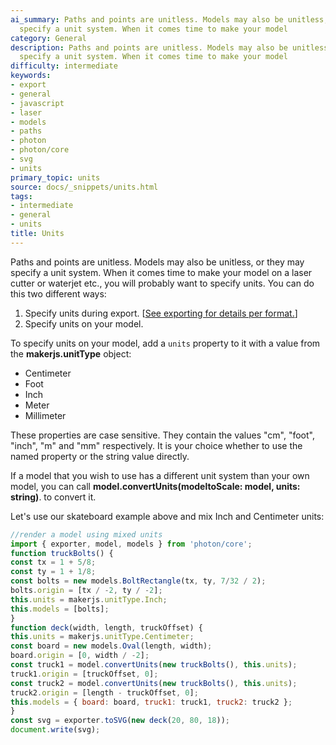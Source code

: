 ```yaml
---
ai_summary: Paths and points are unitless. Models may also be unitless, or they may
  specify a unit system. When it comes time to make your model
category: General
description: Paths and points are unitless. Models may also be unitless, or they may
  specify a unit system. When it comes time to make your model
difficulty: intermediate
keywords:
- export
- general
- javascript
- laser
- models
- paths
- photon
- photon/core
- svg
- units
primary_topic: units
source: docs/_snippets/units.html
tags:
- intermediate
- general
- units
title: Units
---
```

Paths and points are unitless. Models may also be unitless, or they may specify a unit system. When it comes time to make your model
on a laser cutter or waterjet etc., you will probably want to specify units. You can do this two different ways:

1. Specify units during export. [[See exporting for details per format.](/docs/exporting/index.md#content)]
2. Specify units on your model.

To specify units on your model, add a `units` property to it with a value from the **makerjs.unitType** object:

* Centimeter
* Foot
* Inch
* Meter
* Millimeter

These properties are case sensitive. They contain the values "cm", "foot", "inch", "m" and "mm" respectively.
It is your choice whether to use the named property or the string value directly.

If a model that you wish to use has a different unit system than your own model, you can call
**model.convertUnits(modeltoScale: model, units: string)**. to convert it.

Let's use our skateboard example above and mix Inch and Centimeter units:

```javascript
//render a model using mixed units
import { exporter, model, models } from 'photon/core';
function truckBolts() {
const tx = 1 + 5/8;
const ty = 1 + 1/8;
const bolts = new models.BoltRectangle(tx, ty, 7/32 / 2);
bolts.origin = [tx / -2, ty / -2];
this.units = makerjs.unitType.Inch;
this.models = [bolts];
}
function deck(width, length, truckOffset) {
this.units = makerjs.unitType.Centimeter;
const board = new models.Oval(length, width);
board.origin = [0, width / -2];
const truck1 = model.convertUnits(new truckBolts(), this.units);
truck1.origin = [truckOffset, 0];
const truck2 = model.convertUnits(new truckBolts(), this.units);
truck2.origin = [length - truckOffset, 0];
this.models = { board: board, truck1: truck1, truck2: truck2 };
}
const svg = exporter.toSVG(new deck(20, 80, 18));
document.write(svg);
```
